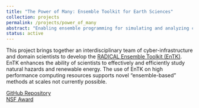 ```yaml
---
title: "The Power of Many: Ensemble Toolkit for Earth Sciences"
collection: projects
permalink: /projects/power_of_many
abstract: "Enabling ensemble programming for simulating and analyzing climatic models and seismic wave data."
status: active
---
```


This project brings together an interdisciplinary team of cyber-infrastructure and domain scientists to develop the [RADICAL Ensemble Toolkit (EnTK)](https://github.com/radical-cybertools/radical.entk). EnTK enhances the ability of scientists to effectively and efficiently study natural hazards and renewable energy. The use of EnTK on high performance computing resources supports novel “ensemble-based” methods at scales not currently possible.

<a href="https://github.com/radical-collaboration/hpc-workflows"><i class="fa fa-github"></i>GitHub Repository</a><br>
<a href="https://www.nsf.gov/awardsearch/showAward?AWD_ID=1639694"><i class="fa fa-nsf"></i>NSF Award</a>
